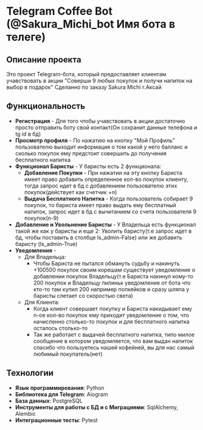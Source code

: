 # Telegram Coffee Bot (@Sakura_Michi_bot Имя бота в телеге)

## Описание проекта

Это проект Telegram-бота, который предоставляет клиентам учавствовать в акции "Соверши 9 любых покупок и получи напиток на выбор в подарок"
Сделанно по заказу Sakura Michi г.Аксай
## Функциональность

- **Регистрация** - Для того чтобы учавствовать в акции достаточно просто отправить боту свой контакт(Он сохранит данные телефона и tg id в бд)
- **Просмотр профиля** - По нажатию на кнопку "Мой Профиль" пользователю выходит информация о том какой у него балланс и сколько покупок ему предстоит совершить до получения бесплатного напитка
- **Функционал Баристы** - У баристы есть 2 функционала:
  - **Добавление Покупки** - При нажатии на эту кнопку Бариста имеет право добавить определенное кол-во покупок клиенту, тогда запрос идет в бд с добавлением пользователю этих покупок(действует как счетчик +n)
  - **Выдача Бесплатного Напитка** - Когда пользователь собирает 9 покупок, то бариста имеет право выдать ему бесплатный напиток, запрос идет в бд с вычитанием со счета пользователя 9 покупок(n-9)
- **Добавление и Увольнение Баристы** - У Владельца есть функционал такой же как у баристы и еще 2: Уволить баристу(т.е запрос идет в бд, чтобы поставить в столбце Is_admin-False) или же добавить баристу (Is_admin-True)
- **Уведомления** -
  - Для Владельца:
    - Чтобы Бариста не пытался обмануть судьбу и накинуть +100500 покупок своим корешам существует уведомление о добавлении покупок Владельцу(т.е Бариста накинул кому-то 200 покупок и Владельцу пилиньк уведомление от бота что кто-то там купил 200 например попкейков и сразу шляпа у баристы слетает со скоростью света)
  - Для Клиента:
    - Когда клиент совершает покупку и Бариста накидывает ему n-ое кол-во покупок ему приходит уведомление о том, что начисленно столько-то покупок и для бесплатного напитка осталось столько-то
    - Так же работает с выдачей бесплатного напитка, типо милое сообщение в котором уведомляется, что вам выдан напиток спасибо что пользуетесь нашей кофейней, вы для нас самый любимый покупатель(нет)

      
## Технологии

- **Язык программирования**: Python
- **Библиотека для Telegram**: Aiogram
- **База данных**: PostgreSQL
- **Инструменты для работы с БД и с Миграциями**: SqlAlchemy, Alembic
- **Интеграционные тесты**: Pytest
